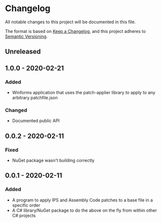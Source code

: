 # Changelog
All notable changes to this project will be documented in this file.

The format is based on [Keep a Changelog](https://keepachangelog.com/en/1.0.0/),
and this project adheres to [Semantic Versioning](https://semver.org/spec/v2.0.0.html).

## Unreleased

## 1.0.0 - 2020-02-21
### Added
- Winforms application that uses the patch-applier library to apply to any arbitrary patchfile.json

### Changed
- Documented public API

## 0.0.2 - 2020-02-11
### Fixed
- NuGet package wasn't building correctly

## 0.0.1 - 2020-02-11
### Added
- A program to apply IPS and Assembly Code patches to a base file in a specific order
- A C# library/NuGet package to do the above on the fly from within other C# projects
